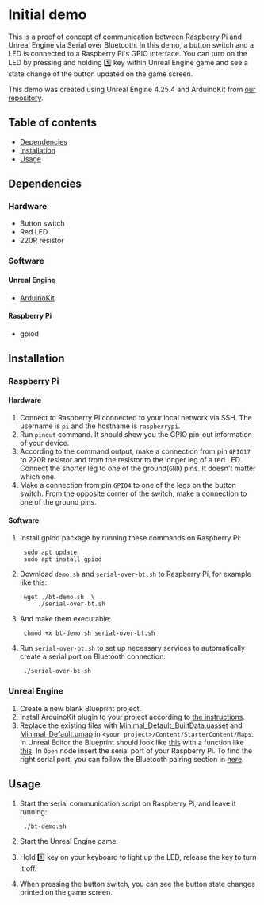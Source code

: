 # Initial demo
This is a proof of concept of communication between Raspberry Pi and Unreal
Engine via Serial over Bluetooth. In this demo, a button switch and a LED is
connected to a Raspberry Pi's GPIO interface. You can turn on the LED by
pressing and holding :one: key within Unreal Engine game and see a state change
of the button updated on the game screen.

This demo was created using Unreal Engine 4.25.4 and ArduinoKit from [our repository](https://github.com/HAMK-ICT-Project8/ArduinoKit).

## Table of contents
* [Dependencies](#dependencies)
* [Installation](#installation)
* [Usage](#usage)

## Dependencies

### Hardware
* Button switch
* Red LED
* 220R resistor

### Software

#### Unreal Engine
* [ArduinoKit](https://github.com/HAMK-ICT-Project8/ArduinoKit)

#### Raspberry Pi
* gpiod

## Installation

### Raspberry Pi

#### Hardware
1. Connect to Raspberry Pi connected to your local network via SSH. The
   username is `pi` and the hostname is `raspberrypi`.
2. Run `pinout` command. It should show you the GPIO pin-out information of
   your device.
3. According to the command output, make a connection from pin `GPIO17` to 220R
   resistor and from the resistor to the longer leg of a red LED. Connect the
   shorter leg to one of the ground(`GND`) pins. It doesn't matter which one.
4. Make a connection from pin `GPIO4` to one of the legs on the button switch.
   From the opposite corner of the switch, make a connection to one of the
   ground pins.

#### Software
1. Install gpiod package by running these commands on Raspberry Pi:
		
		sudo apt update
		sudo apt install gpiod
		
2. Download `demo.sh` and `serial-over-bt.sh` to Raspberry Pi, for example like this: 
		
		wget ./bt-demo.sh  \
			./serial-over-bt.sh
		
3. And make them executable:
		
		chmod +x bt-demo.sh serial-over-bt.sh
		
4. Run `serial-over-bt.sh` to set up necessary services to automatically create
   a serial port on Bluetooth connection:
		
		./serial-over-bt.sh
		

### Unreal Engine
1. Create a new blank Blueprint project.
2. Install ArduinoKit plugin to your project according to
   [the instructions](https://github.com/HAMK-ICT-Project8/ArduinoKit#how-to-use-it).
3. Replace the existing files with
   [Minimal_Default_BuiltData.uasset](./Minimal_Default_BuiltData.uasset)
   and
   [Minimal_Default.umap](./Minimal_Default.umap)
   in `<your project>/Content/StarterContent/Maps`. In Unreal Editor the
   Blueprint should look like
   [this](./Minimal_Default.png)
   with a function like 
   [this](./ReadSerial.png).
   In `Open` node insert the serial port of your Raspberry Pi. To find the
   right serial port, you can follow the Bluetooth pairing section in
   [here](https://github.com/HAMK-ICT-Project8/arduino-projects/tree/main/Cluster%20Communication%20Port/Ambient%20LED%20via%20BT#usage).

## Usage

1. Start the serial communication script on Raspberry Pi, and leave it running:

		./bt-demo.sh

2. Start the Unreal Engine game.
3. Hold :one: key on your keyboard to light up the LED, release the key to turn
   it off.
4. When pressing the button switch, you can see the button state changes
   printed on the game screen.
